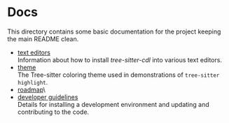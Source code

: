 # Docs

This directory contains some basic documentation for the project keeping the main
README clean.

- [text editors](https://github.com/jatkinson1000/tree-sitter-cdl/blob/main/doc/text-editors.md)\
  Information about how to install _tree-sitter-cdl_ into various text editors.
- [theme](https://github.com/jatkinson1000/tree-sitter-cdl/blob/main/doc/tree-sitter-config.json)\
  The Tree-sitter coloring theme used in demonstrations of `tree-sitter highlight`.
- [roadmap](https://github.com/jatkinson1000/tree-sitter-cdl/blob/main/doc/roadmap.md)\
- [developer guidelines](https://github.com/jatkinson1000/tree-sitter-cdl/blob/main/doc/develop.md)\
  Details for installing a development environment and updating and contributing to the code.
